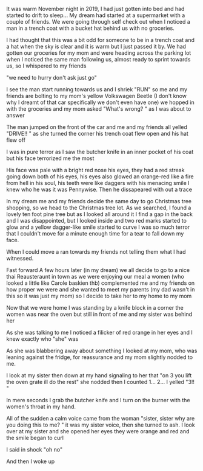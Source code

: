 It was warm November night in 2019, I had just gotten into bed and had started to drift to sleep... 
My dream had started at a supermarket with a couple of friends. We were going through self check out when I noticed a man in a trench coat with a bucket hat behind us with no groceries. 

I had thought that this was a bit odd for someone to be in a trench coat and a hat when the sky is clear and it is warm but I just passed it by. We had gotten our groceries for my mom and were heading across the parking lot when I noticed the same man following us, almost ready to sprint towards us, so I whispered to my friends 

"we need to hurry don't ask just go"

I see the man start running towards us and I shriek "RUN"  so me and my friends are bolting to my mom's yellow Volkswagen Beetle (I don't know why I dreamt of that car specifically we don't even have one) we hopped in with the groceries and my mom asked 
"What's wrong? " as I was about to answer

The man jumped on the front of the car and me and my friends all yelled "DRIVE!! " as she turned the corner his trench coat flew open and his hat flew off 

I was in pure terror as I saw the butcher knife in an inner pocket of his coat but his face terrorized me the most 

His face was pale with a bright red nose his eyes, they had a red streak going down both of his eyes, his eyes also glowed an orange-red like a fire from hell in his soul, his teeth were like daggers with his menacing smile I knew who he was it was Pennywise. Then he dissapeared with out a trace

In my dream me and my friends decide the same day to go Christmas tree shopping, so we head to the Christmas tree lot. As we searched, I found a lovely ten foot pine tree but as I looked all around it I find a gap in the back and I was disappointed, but I looked inside and two red marks started to glow and a yellow dagger-like smile started to curve I was so much terror that I couldn't move for a minute enough time for a tear to fall down my face. 

When I could move a ran towards my friends not telling them what I had witnessed. 

Fast forward A few hours later (in my dream) we all decide to go to a nice thai Reausteraunt in town as we were enjoying our meal a women (who looked a little like Carole baskien thb) complemented me and my friends on how proper we were and she wanted to meet my parents (my dad wasn't in this so it was just my mom) so I decide to take her to my home to my mom

Now that we were home I was standing by a knife block in a corner the women was near the oven but still in front of me  and my sister was behind her 

As she was talking to me I noticed a filicker of red orange in her eyes and I knew exactly who "she" was 

As she was blabbering away about something I looked at my mom, who was leaning against the fridge, for reassurance and my mom slightly nodded to me. 

I look at my sister then down at my hand signaling to her that "on 3 you lift the oven grate ill do the rest" she nodded then I counted 1... 2... I yelled "3!! "

In mere seconds I grab the butcher knife and I turn on the burner with the women's throat in my hand. 

All of the sudden a calm voice came from the woman "sister, sister why are you doing this to me? " it was my sister voice, then she turned to ash. I look over at my sister and she opened her eyes they were orange and red and the smile began to curl

I said in shock "oh no"

And then I woke up